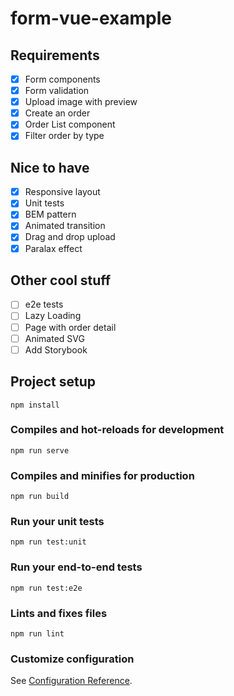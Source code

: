 # form-vue-example

## Requirements
- [x] Form components
- [x] Form validation
- [x] Upload image with preview
- [x] Create an order
- [x] Order List component
- [x] Filter order by type

## Nice to have
- [X] Responsive layout
- [x] Unit tests
- [x] BEM pattern
- [X] Animated transition
- [x] Drag and drop upload
- [x] Paralax effect

## Other cool stuff
- [ ] e2e tests
- [ ] Lazy Loading
- [ ] Page with order detail
- [ ] Animated SVG
- [ ] Add Storybook

## Project setup
```
npm install
```

### Compiles and hot-reloads for development
```
npm run serve
```

### Compiles and minifies for production
```
npm run build
```

### Run your unit tests
```
npm run test:unit
```

### Run your end-to-end tests
```
npm run test:e2e
```

### Lints and fixes files
```
npm run lint
```

### Customize configuration
See [Configuration Reference](https://cli.vuejs.org/config/).
